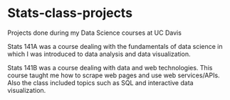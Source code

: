 # Stats-class-projects
Projects done during my Data Science courses at UC Davis

Stats 141A was a course dealing with the fundamentals of data science in which I was introduced to data analysis and data visualization. 

Stats 141B was a course dealing with data and web technologies. This course taught me how to scrape web pages and use web services/APIs. Also the class included topics such as SQL and interactive data visualization.
